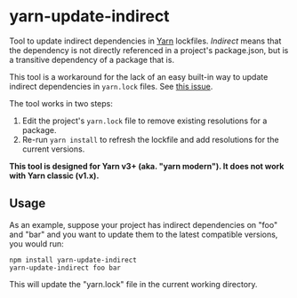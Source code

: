 # yarn-update-indirect

Tool to update indirect dependencies in [Yarn](https://yarnpkg.com) lockfiles.
_Indirect_ means that the dependency is not directly referenced in
a project's package.json, but is a transitive dependency of a package that is.

This tool is a workaround for the lack of an easy built-in way to update
indirect dependencies in `yarn.lock` files. See [this
issue](https://github.com/yarnpkg/yarn/issues/4986). 

The tool works in two steps:

 1. Edit the project's `yarn.lock` file to remove existing resolutions
    for a package.
 2. Re-run `yarn install` to refresh the lockfile and add resolutions for
    the current versions.

**This tool is designed for Yarn v3+ (aka. "yarn modern"). It does not work
with Yarn classic (v1.x).**

## Usage

As an example, suppose your project has indirect dependencies on "foo" and "bar"
and you want to update them to the latest compatible versions, you would run:

```
npm install yarn-update-indirect
yarn-update-indirect foo bar
```

This will update the "yarn.lock" file in the current working directory.
